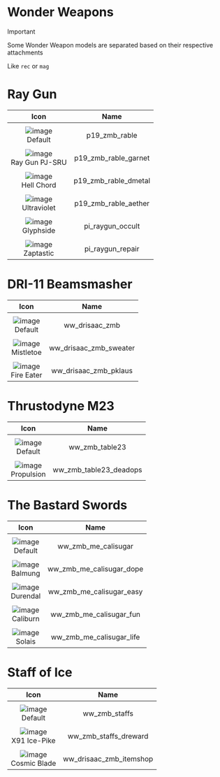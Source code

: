 
# Wonder Weapons
> [!IMPORTANT]
> Some Wonder Weapon models are separated based on their respective attachments
>
> Like `rec` or `mag`

 # Ray Gun
| Icon | Name |
| :--: | :--: | 
| | | | | 
![image](https://github.com/user-attachments/assets/ad55e724-95ee-4e65-aca1-cb1d3dbb93c2)<br> Default | p19_zmb_rable | 
| | | | | 
![image](https://github.com/user-attachments/assets/2f6a40da-8549-4da2-8eb0-a856355b9016)<br> Ray Gun PJ-SRU  | p19_zmb_rable_garnet | 
| | | | | 
![image](https://github.com/user-attachments/assets/9007ee16-657f-4925-9215-d640e9f3cfcd)<br> Hell Chord | p19_zmb_rable_dmetal | 
| | | | |  
![image](https://github.com/user-attachments/assets/974c8b00-4839-4cbb-ad7e-adb0bb766d35)<br> Ultraviolet | p19_zmb_rable_aether | 
| | | | | 
![image](https://github.com/user-attachments/assets/8b976b55-231c-4a6d-9031-aa60940b3f5f)<br> Glyphside | pi_raygun_occult | 
| | | | | 
![image](https://github.com/user-attachments/assets/dd01bd86-0eb8-40af-8652-8e5188e70d49)<br> Zaptastic | pi_raygun_repair | 

# DRI-11 Beamsmasher

| Icon | Name |
| :--: | :--: | 
| | | | | 
![image](https://upload.wikimedia.org/wikipedia/commons/a/a3/Image-not-found.png)<br> Default | ww_drisaac_zmb | 
| | | | | 
![image](https://upload.wikimedia.org/wikipedia/commons/a/a3/Image-not-found.png)<br> Mistletoe  | ww_drisaac_zmb_sweater | 
| | | | | 
![image](https://upload.wikimedia.org/wikipedia/commons/a/a3/Image-not-found.png)<br> Fire Eater | ww_drisaac_zmb_pklaus | 

# Thrustodyne M23

| Icon | Name |
| :--: | :--: | 
| | | | | 
![image](https://upload.wikimedia.org/wikipedia/commons/a/a3/Image-not-found.png)<br> Default | ww_zmb_table23 | 
| | | | | 
![image](https://upload.wikimedia.org/wikipedia/commons/a/a3/Image-not-found.png)<br> Propulsion  | ww_zmb_table23_deadops | 


# The Bastard Swords
| Icon | Name |
| :--: | :--: | 
| | | | | 
![image](https://upload.wikimedia.org/wikipedia/commons/a/a3/Image-not-found.png)<br> Default | ww_zmb_me_calisugar | 
| | | | | 
![image](https://upload.wikimedia.org/wikipedia/commons/a/a3/Image-not-found.png)<br> Balmung  | ww_zmb_me_calisugar_dope | 
| | | | | 
![image](https://upload.wikimedia.org/wikipedia/commons/a/a3/Image-not-found.png)<br> Durendal | ww_zmb_me_calisugar_easy | 
| | | | |  
![image](https://upload.wikimedia.org/wikipedia/commons/a/a3/Image-not-found.png)<br> Caliburn | ww_zmb_me_calisugar_fun | 
| | | | | 
![image](https://upload.wikimedia.org/wikipedia/commons/a/a3/Image-not-found.png)<br> Solais | ww_zmb_me_calisugar_life | 

# Staff of Ice

| Icon | Name |
| :--: | :--: | 
| | | | | 
![image](https://upload.wikimedia.org/wikipedia/commons/a/a3/Image-not-found.png)<br> Default | ww_zmb_staffs | 
| | | | | 
![image](https://upload.wikimedia.org/wikipedia/commons/a/a3/Image-not-found.png)<br> X91 Ice-Pike  | ww_zmb_staffs_dreward | 
| | | | | 
![image](https://upload.wikimedia.org/wikipedia/commons/a/a3/Image-not-found.png)<br> Cosmic Blade | ww_drisaac_zmb_itemshop | 












